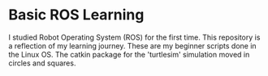 # Basic ROS Learning
I studied Robot Operating System (ROS) for the first time. This repository is a reflection of my learning journey. 
These are my beginner scripts done in the Linux OS. The catkin package for the 'turtlesim' simulation moved in circles and squares.
